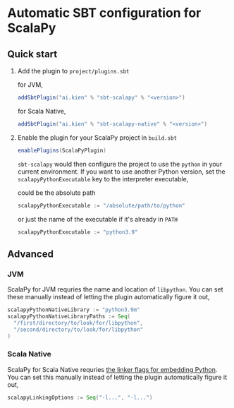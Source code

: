 # Automatic SBT configuration for ScalaPy

## Quick start

1. Add the plugin to `project/plugins.sbt`

    for JVM,

    ```scala
    addSbtPlugin("ai.kien" % "sbt-scalapy" % "<version>")
    ```

    for Scala Native,

    ```scala
    addSbtPlugin("ai.kien" % "sbt-scalapy-native" % "<version>")
    ```

2. Enable the plugin for your ScalaPy project in `build.sbt`

    ```scala
    enablePlugins(ScalaPyPlugin)
    ```

    `sbt-scalapy` would then configure the project to use the `python` in your current environment. If you want to use another Python version, set the `scalapyPythonExecutable` key to the interpreter executable,

    could be the absolute path

    ```scala
    scalapyPythonExecutable := "/absolute/path/to/python"
    ```

    or just the name of the executable if it's already in `PATH`

    ```scala
    scalapyPythonExecutable := "python3.9"
    ```

## Advanced

### JVM

ScalaPy for JVM requries the name and location of `libpython`. You can set these manually instead of letting the plugin automatically figure it out,

```scala
scalapyPythonNativeLibrary := "python3.9m"
scalapyPythonNativeLibraryPaths := Seq(
  "/first/directory/to/look/for/libpython",
  "/second/directory/to/look/for/libpython"
)
```

### Scala Native

ScalaPy for Scala Native requries [the linker flags for embedding Python](https://docs.python.org/3/extending/embedding.html#compiling-and-linking-under-unix-like-systems). You can set this manually instead of letting the plugin automatically figure it out,

```scala
scalapyLinkingOptions := Seq("-l...", "-l...")
```
